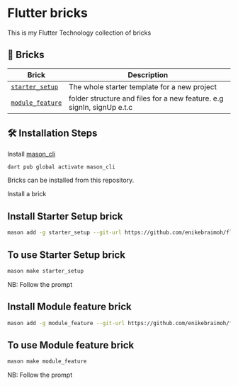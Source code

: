 # Flutter bricks

This is my Flutter Technology collection of bricks

## 🧱 Bricks

| Brick                                        | Description                                                            |
| -------------------------------------------- | ---------------------------------------------------------------------- |
| [`starter_setup`](./bricks/starter_setup/)   | The whole starter template for a new project                           |
| [`module_feature`](./bricks/module_feature/) | folder structure and files for a new feature. e.g signIn, signUp e.t.c |

## 🛠️ Installation Steps

Install [mason_cli](https://pub.dev/packages/mason_cli)

```sh
dart pub global activate mason_cli
```

Bricks can be installed from this repository.

Install a brick

## Install Starter Setup brick
```sh
mason add -g starter_setup --git-url https://github.com/enikebraimoh/flutter_bricks.git --git-path bricks/starter_setup

```
## To use Starter Setup brick
```sh
mason make starter_setup
```
NB: Follow the prompt

## Install Module feature brick
```sh
mason add -g module_feature --git-url https://github.com/enikebraimoh/flutter_bricks.git --git-path bricks/module_feature
```

## To use Module feature brick
```sh
mason make module_feature
```
NB: Follow the prompt
